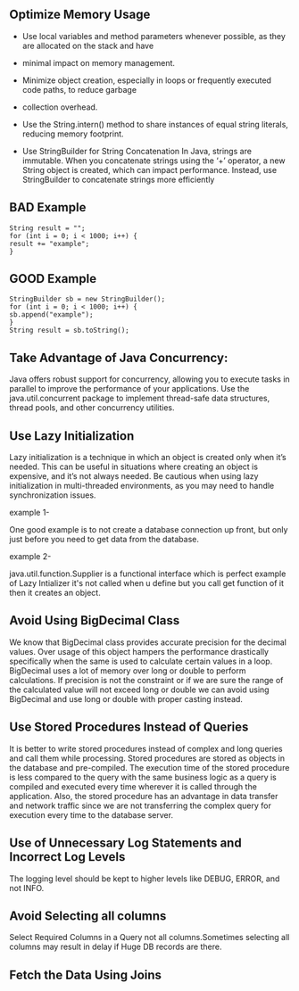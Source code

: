 **Optimize Memory Usage**
-------------------------

* Use local variables and method parameters whenever possible, as they are allocated on the stack and have 
* minimal impact on memory management.
 
* Minimize object creation, especially in loops or frequently executed code paths, to reduce garbage 
* collection overhead.

* Use the String.intern() method to share instances of equal string literals, reducing memory footprint.

* Use StringBuilder for String Concatenation
    In Java, strings are immutable. When you concatenate strings using the ‘+’ operator, a new String 
    object is created, 
    which can impact performance. Instead, use StringBuilder to concatenate strings more efficiently

**BAD Example**
----------------

    String result = "";
    for (int i = 0; i < 1000; i++) {
    result += "example";
    }


**GOOD Example**
-----------------
    StringBuilder sb = new StringBuilder();
    for (int i = 0; i < 1000; i++) {
    sb.append("example");
    }
    String result = sb.toString();


**Take Advantage of Java Concurrency:**
---------------------------------------
Java offers robust support for concurrency, allowing you to execute tasks in parallel to improve the 
performance of your applications. Use the java.util.concurrent package to implement thread-safe data 
structures, thread pools, and other concurrency utilities.

**Use Lazy Initialization**
----------------------------
Lazy initialization is a technique in which an object is created only when it’s needed. 
This can be useful in situations where creating an object is expensive, and it’s not always needed. 
Be cautious when using lazy initialization in multi-threaded environments, as you may need to handle 
synchronization issues.

example 1-

One good example is to not create a database connection up front, but only just before you need to get data from the database.

example 2-

java.util.function.Supplier is a functional interface which is perfect example of Lazy Intializer 
it's not called when u define but you call get function of it then it creates an object.



**Avoid Using BigDecimal Class**
---------------------------------
We know that BigDecimal class provides accurate precision for the decimal values. 
Over usage of this object hampers the performance drastically specifically when the same is used 
to calculate certain values in a loop. BigDecimal uses a lot of memory over long or double to 
perform calculations. If precision is not the constraint or if we are sure the range of the calculated 
value will not exceed long or double we can avoid using BigDecimal and use long or double with proper 
casting instead.

**Use Stored Procedures Instead of Queries**
--------------------------------------------
It is better to write stored procedures instead of complex and long queries and call them while processing. 
Stored procedures are stored as objects in the database and pre-compiled. 
The execution time of the stored procedure is less compared to the query with the same business logic 
as a query is compiled and executed every time wherever it is called through the application. 
Also, the stored procedure has an advantage in data transfer and network traffic since we are not 
transferring the complex query for execution every time to the database server.

**Use of Unnecessary Log Statements and Incorrect Log Levels**
---------------------------------------------------------------
The logging level should be kept to higher levels like DEBUG, ERROR, and not INFO.

**Avoid Selecting all columns**
--------------------------------

Select Required Columns in a Query not all columns.Sometimes selecting all columns may result in delay 
if Huge DB records are there.

**Fetch the Data Using Joins**
------------------------------


